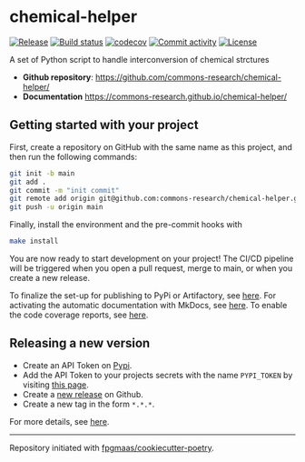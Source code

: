 # chemical-helper

[![Release](https://img.shields.io/github/v/release/commons-research/chemical-helper)](https://img.shields.io/github/v/release/commons-research/chemical-helper)
[![Build status](https://img.shields.io/github/actions/workflow/status/commons-research/chemical-helper/main.yml?branch=main)](https://github.com/commons-research/chemical-helper/actions/workflows/main.yml?query=branch%3Amain)
[![codecov](https://codecov.io/gh/commons-research/chemical-helper/branch/main/graph/badge.svg)](https://codecov.io/gh/commons-research/chemical-helper)
[![Commit activity](https://img.shields.io/github/commit-activity/m/commons-research/chemical-helper)](https://img.shields.io/github/commit-activity/m/commons-research/chemical-helper)
[![License](https://img.shields.io/github/license/commons-research/chemical-helper)](https://img.shields.io/github/license/commons-research/chemical-helper)

A set of Python script to handle interconversion of chemical strctures

- **Github repository**: <https://github.com/commons-research/chemical-helper/>
- **Documentation** <https://commons-research.github.io/chemical-helper/>

## Getting started with your project

First, create a repository on GitHub with the same name as this project, and then run the following commands:

```bash
git init -b main
git add .
git commit -m "init commit"
git remote add origin git@github.com:commons-research/chemical-helper.git
git push -u origin main
```

Finally, install the environment and the pre-commit hooks with

```bash
make install
```

You are now ready to start development on your project!
The CI/CD pipeline will be triggered when you open a pull request, merge to main, or when you create a new release.

To finalize the set-up for publishing to PyPi or Artifactory, see [here](https://fpgmaas.github.io/cookiecutter-poetry/features/publishing/#set-up-for-pypi).
For activating the automatic documentation with MkDocs, see [here](https://fpgmaas.github.io/cookiecutter-poetry/features/mkdocs/#enabling-the-documentation-on-github).
To enable the code coverage reports, see [here](https://fpgmaas.github.io/cookiecutter-poetry/features/codecov/).

## Releasing a new version

- Create an API Token on [Pypi](https://pypi.org/).
- Add the API Token to your projects secrets with the name `PYPI_TOKEN` by visiting [this page](https://github.com/commons-research/chemical-helper/settings/secrets/actions/new).
- Create a [new release](https://github.com/commons-research/chemical-helper/releases/new) on Github.
- Create a new tag in the form `*.*.*`.

For more details, see [here](https://fpgmaas.github.io/cookiecutter-poetry/features/cicd/#how-to-trigger-a-release).

---

Repository initiated with [fpgmaas/cookiecutter-poetry](https://github.com/fpgmaas/cookiecutter-poetry).
